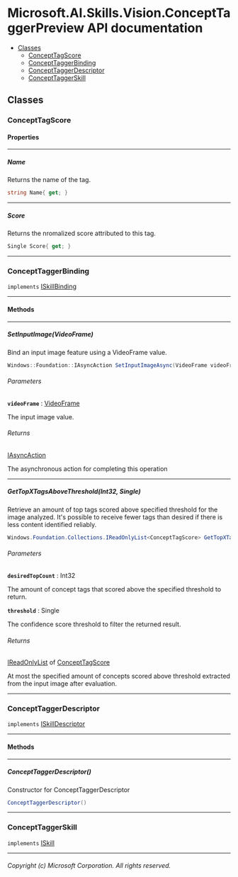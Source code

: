 # Microsoft.AI.Skills.Vision.ConceptTaggerPreview API documentation

+ [Classes](#Classes)
  + [ConceptTagScore](#ConceptTagScore)
  + [ConceptTaggerBinding](#ConceptTaggerBinding)
  + [ConceptTaggerDescriptor](#ConceptTaggerDescriptor)
  + [ConceptTaggerSkill](#ConceptTaggerSkill)


## Classes <a name="Classes"></a>

### ConceptTagScore <a name="ConceptTagScore"></a>

#### Properties

-----

##### Name

Returns the name of the tag.

```csharp
string Name{ get; }
```

-----

##### Score

Returns the nromalized score attributed to this tag.

```csharp
Single Score{ get; }
```

-----


### ConceptTaggerBinding <a name="ConceptTaggerBinding"></a>

``implements`` [ISkillBinding](./Microsoft.AI.Skills.SkillInterfacePreview.md#ISkillBinding)

-----

#### Methods

-----

##### SetInputImage(VideoFrame)

Bind an input image feature using a VideoFrame value.

```csharp
Windows::Foundation::IAsyncAction SetInputImageAsync(VideoFrame videoFrame)
```

###### Parameters

**`videoFrame`** : [VideoFrame][VideoFrame]

The input image value.

###### Returns

[IAsyncAction][IAsyncAction]

The asynchronous action for completing this operation

-----

##### GetTopXTagsAboveThreshold(Int32, Single)

Retrieve an amount of top tags scored above specified threshold for the image analyzed. It's possible to receive fewer tags than desired if there is less content identified reliably.

```csharp
Windows.Foundation.Collections.IReadOnlyList<ConceptTagScore> GetTopXTagsAboveThreshold(int desiredTopCount, float threshold)
```

###### Parameters

**`desiredTopCount`** : Int32

The amount of concept tags that scored above the specified threshold to return.

**`threshold`** : Single

The confidence score threshold to filter the returned result.

###### Returns

[IReadOnlyList][IReadOnlyList] of [ConceptTagScore](#ConceptTagScore)

At most the specified amount of concepts scored above threshold extracted from the input image after evaluation.

-----


### ConceptTaggerDescriptor <a name="ConceptTaggerDescriptor"></a>

``implements`` [ISkillDescriptor](./Microsoft.AI.Skills.SkillInterfacePreview.md#ISkillDescriptor)

-----

#### Methods

-----

##### ConceptTaggerDescriptor()

Constructor for ConceptTaggerDescriptor

```csharp
ConceptTaggerDescriptor()
```

-----

### ConceptTaggerSkill <a name="ConceptTaggerSkill"></a>

``implements`` [ISkill](./Microsoft.AI.Skills.SkillInterfacePreview.md#ISkill)

-----

[IReadOnlyList]: https://docs.microsoft.com/en-us/dotnet/api/system.collections.generic.ireadonlylist-1?view=netcore-2.2
[IAsyncAction]: https://docs.microsoft.com/en-us/uwp/api/windows.foundation.iasyncaction
[IClosable]: https://docs.microsoft.com/en-us/uwp/api/windows.foundation.iclosable
[VideoFrame]: https://docs.microsoft.com/en-us/uwp/api/Windows.Media.VideoFrame

###### Copyright (c) Microsoft Corporation. All rights reserved.